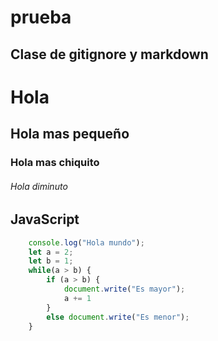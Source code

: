 # prueba
Clase de gitignore y markdown
---

# Hola
## Hola mas pequeño
### Hola mas chiquito 
###### Hola diminuto
## JavaScript
```javascript
    console.log("Hola mundo");
    let a = 2;
    let b = 1;
    while(a > b) {
        if (a > b) {
            document.write("Es mayor");
            a += 1
        }
        else document.write("Es menor");
    }
```

